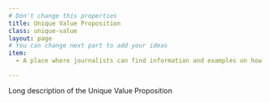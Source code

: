 ```yaml
---
# Don't change this properties
title: Unique Value Proposition
class: unique-value
layout: page
# You can change next part to add your ideas
item:
  - A place where journalists can find information and examples on how to manage their privacy and their sources privacy with easy step-by-step tutorials.

---
```


Long description of the Unique Value Proposition
